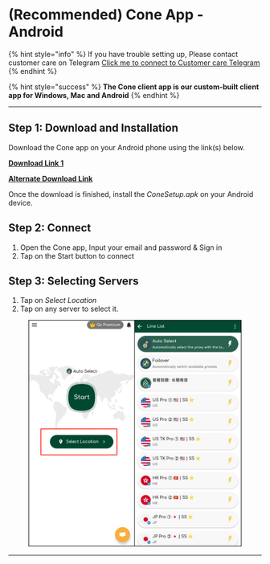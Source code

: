 # (Recommended) Cone App - Android

{% hint style="info" %}
If you have trouble setting up, Please contact customer care on Telegram [Click me to connect to Customer care Telegram](https://t.me/conesupport)
{% endhint %}

{% hint style="success" %}
**The Cone client app is our custom-built client app for Windows, Mac and Android**
{% endhint %}

***

## Step 1: Download and Installation

Download the Cone app on your Android phone using the link(s) below.

[**Download Link 1**](https://app.alekwu.top/soft/android/1.3.2/cone_android.apk)

[**Alternate Download Link**](https://www.mediafire.com/file/ak3ivj366m2lz3m/cone_android.apk/file)

Once the download is finished, install the _ConeSetup.apk_ on your Android device.

## Step 2: Connect

1. Open the Cone app, Input your email and password & Sign in
2. Tap on the Start button to connect

## Step 3: Selecting Servers

1. Tap on _Select Location_
2. Tap on any server to select it.

<figure><img src="../.gitbook/assets/image (12).png" alt="" width="563"><figcaption></figcaption></figure>

***
